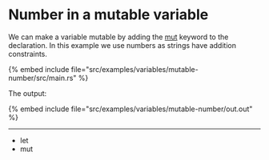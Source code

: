 # Number in a mutable variable

We can make a variable mutable by adding the [mut](https://doc.rust-lang.org/std/keyword.mut.html) keyword to the declaration.
In this example we use numbers as strings have addition constraints.

{% embed include file="src/examples/variables/mutable-number/src/main.rs" %}

The output:

{% embed include file="src/examples/variables/mutable-number/out.out" %}


---

* let
* mut


